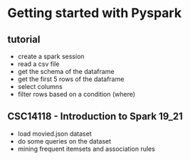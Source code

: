 # Getting started with Pyspark

## tutorial 
- create a spark session
- read a csv file
- get the schema of the dataframe
- get the first 5 rows of the dataframe
- select columns
- filter rows based on a condition (where)

## CSC14118 - Introduction to Spark 19_21
- load movied.json dataset
- do some queries on the dataset
- mining frequent itemsets and association rules